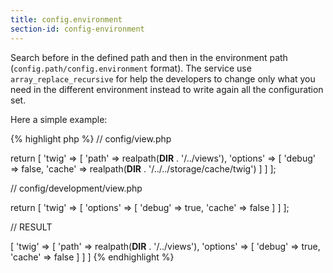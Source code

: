 ```yaml
---
title: config.environment
section-id: config-environment
---
```


Search before in the defined path and then in the environment path (`config.path/config.environment` format). The service use `array_replace_recursive` for help the developers to change only what you need in the different environment instead to write again all the configuration set.

Here a simple example:

{% highlight php %}
// config/view.php

return [
    'twig' => [
        'path' => realpath(__DIR__ . '/../views'),
        'options' => [
            'debug' => false,
            'cache' => realpath(__DIR__ . '/../../storage/cache/twig')
        ]
    ]
];

// config/development/view.php

return [
    'twig' => [
        'options' => [
            'debug' => true,
            'cache' => false
        ]
    ]
];

// RESULT

[
    'twig' => [
        'path' => realpath(__DIR__ . '/../views'),
        'options' => [
            'debug' => true,
            'cache' => false
        ]
    ]
]
{% endhighlight %}